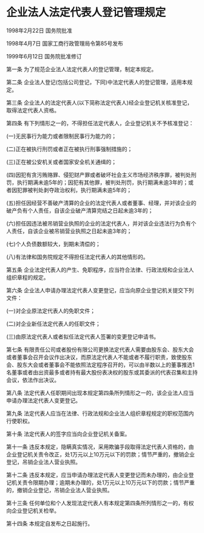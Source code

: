 # 企业法人法定代表人登记管理规定

1998年2月22日 国务院批准　

1998年4月7日 国家工商行政管理局令第85号发布　

1999年6月12日 国务院批准修订　

第一条 为了规范企业法人法定代表人的登记管理，制定本规定。

第二条 企业法人登记(包括公司登记，下同)中法定代表人的登记管理，适用本规定。

第三条 企业法人的法定代表人(以下简称法定代表人)经企业登记机关核准登记，取得法定代表人资格。

第四条 有下列情形之一的，不得担任法定代表人，企业登记机关不予核准登记：

(一)无民事行为能力或者限制民事行为能力的；

(二)正在被执行刑罚或者正在被执行刑事强制措施的；

(三)正在被公安机关或者国家安全机关通缉的；

(四)因犯有贪污贿赂罪、侵犯财产罪或者破坏社会主义市场经济秩序罪，被判处刑罚，执行期满未逾5年的；因犯有其他罪，被判处刑罚，执行期满未逾3年的；或者因犯罪被判处剥夺政治权利，执行期满未逾5年的；

(五)担任因经营不善破产清算的企业的法定代表人或者董事、经理，并对该企业的破产负有个人责任，自该企业破产清算完结之日起未逾3年的；

(六)担任因违法被吊销营业执照的企业的法定代表人，并对该企业违法行为负有个人责任，自该企业被吊销营业执照之日起未逾3年的；

(七)个人负债数额较大，到期未清偿的；

(八)有法律和国务院规定不得担任法定代表人的其他情形的。

第五条 企业法定代表人的产生、免职程序，应当符合法律、行政法规和企业法人组织章程的规定。

第六条 企业法人申请办理法定代表人变更登记，应当向原企业登记机关提交下列文件：

(一)对企业原法定代表人的免职文件；

(二)对企业新任法定代表人的任职文件；

(三)由原法定代表人或者拟任法定代表人签署的变更登记申请书。

第七条 有限责任公司或者股份有限公司更换法定代表人需要由股东会、股东大会或者董事会召开会议作出决议，而原法定代表人不能或者不履行职责，致使股东会、股东大会或者董事会不能依照法定程序召开的，可以由半数以上的董事推选1名董事或者由出资最多或者持有最大股份表决权的股东或其委派的代表召集和主持会议，依法作出决议。

第八条 法定代表人任职期间出现本规定第四条所列情形之一的，该企业法人应当申请办理法定代表人变更登记。

第九条 法定代表人应当在法律、行政法规和企业法人组织章程规定的职权范围内行使职权。

第十条 法定代表人的签字应当向企业登记机关备案。

第十一条 违反本规定，隐瞒真实情况，采用欺骗手段取得法定代表人资格的，由企业登记机关责令改正，处1万元以上10万元以下的罚款；情节严重的，撤销企业登记，吊销企业法人营业执照。

第十二条 违反本规定，应当申请办理法定代表人变更登记而未办理的，由企业登记机关责令限期办理；逾期未办理的，处1万元以上10万元以下的罚款；情节严重的，撤销企业登记，吊销企业法人营业执照。

第十三条 任何单位和个人发现法定代表人有本规定第四条所列情形之一的，有权向企业登记机关检举。

第十四条 本规定自发布之日起施行。
